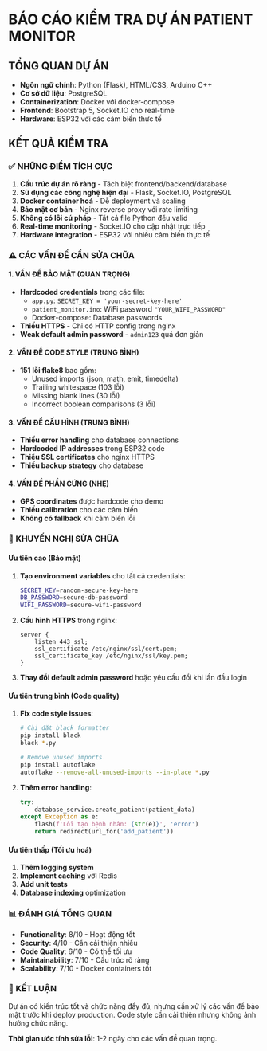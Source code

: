 # BÁO CÁO KIỂM TRA DỰ ÁN PATIENT MONITOR

## TỔNG QUAN DỰ ÁN
- **Ngôn ngữ chính**: Python (Flask), HTML/CSS, Arduino C++
- **Cơ sở dữ liệu**: PostgreSQL
- **Containerization**: Docker với docker-compose
- **Frontend**: Bootstrap 5, Socket.IO cho real-time
- **Hardware**: ESP32 với các cảm biến thực tế

## KẾT QUẢ KIỂM TRA

### ✅ NHỮNG ĐIỂM TÍCH CỰC
1. **Cấu trúc dự án rõ ràng** - Tách biệt frontend/backend/database
2. **Sử dụng các công nghệ hiện đại** - Flask, Socket.IO, PostgreSQL
3. **Docker container hoá** - Dễ deployment và scaling
4. **Bảo mật cơ bản** - Nginx reverse proxy với rate limiting
5. **Không có lỗi cú pháp** - Tất cả file Python đều valid
6. **Real-time monitoring** - Socket.IO cho cập nhật trực tiếp
7. **Hardware integration** - ESP32 với nhiều cảm biến thực tế

### ⚠️ CÁC VẤN ĐỀ CẦN SỬA CHỮA

#### 1. VẤN ĐỀ BẢO MẬT (QUAN TRỌNG)
- **Hardcoded credentials** trong các file:
  - `app.py`: `SECRET_KEY = 'your-secret-key-here'`
  - `patient_monitor.ino`: WiFi password `"YOUR_WIFI_PASSWORD"`
  - Docker-compose: Database passwords
- **Thiếu HTTPS** - Chỉ có HTTP config trong nginx
- **Weak default admin password** - `admin123` quá đơn giản

#### 2. VẤN ĐỀ CODE STYLE (TRUNG BÌNH)
- **151 lỗi flake8** bao gồm:
  - Unused imports (json, math, emit, timedelta)
  - Trailing whitespace (103 lỗi)
  - Missing blank lines (30 lỗi)
  - Incorrect boolean comparisons (3 lỗi)

#### 3. VẤN ĐỀ CẤU HÌNH (TRUNG BÌNH)
- **Thiếu error handling** cho database connections
- **Hardcoded IP addresses** trong ESP32 code
- **Thiếu SSL certificates** cho nginx HTTPS
- **Thiếu backup strategy** cho database

#### 4. VẤN ĐỀ PHẦN CỨNG (NHẸ)
- **GPS coordinates** được hardcode cho demo
- **Thiếu calibration** cho các cảm biến
- **Không có fallback** khi cảm biến lỗi

### 🔧 KHUYẾN NGHỊ SỬA CHỮA

#### Ưu tiên cao (Bảo mật)
1. **Tạo environment variables** cho tất cả credentials:
   ```bash
   SECRET_KEY=random-secure-key-here
   DB_PASSWORD=secure-db-password
   WIFI_PASSWORD=secure-wifi-password
   ```

2. **Cấu hình HTTPS** trong nginx:
   ```nginx
   server {
       listen 443 ssl;
       ssl_certificate /etc/nginx/ssl/cert.pem;
       ssl_certificate_key /etc/nginx/ssl/key.pem;
   }
   ```

3. **Thay đổi default admin password** hoặc yêu cầu đổi khi lần đầu login

#### Ưu tiên trung bình (Code quality)
1. **Fix code style issues**:
   ```bash
   # Cài đặt black formatter
   pip install black
   black *.py
   
   # Remove unused imports
   pip install autoflake
   autoflake --remove-all-unused-imports --in-place *.py
   ```

2. **Thêm error handling**:
   ```python
   try:
       database_service.create_patient(patient_data)
   except Exception as e:
       flash(f'Lỗi tạo bệnh nhân: {str(e)}', 'error')
       return redirect(url_for('add_patient'))
   ```

#### Ưu tiên thấp (Tối ưu hoá)
1. **Thêm logging system**
2. **Implement caching** với Redis
3. **Add unit tests**
4. **Database indexing** optimization

### 📊 ĐÁNH GIÁ TỔNG QUAN
- **Functionality**: 8/10 - Hoạt động tốt
- **Security**: 4/10 - Cần cải thiện nhiều
- **Code Quality**: 6/10 - Có thể tối ưu
- **Maintainability**: 7/10 - Cấu trúc rõ ràng
- **Scalability**: 7/10 - Docker containers tốt

### 🎯 KẾT LUẬN
Dự án có kiến trúc tốt và chức năng đầy đủ, nhưng cần xử lý các vấn đề bảo mật trước khi deploy production. Code style cần cải thiện nhưng không ảnh hưởng chức năng.

**Thời gian ước tính sửa lỗi**: 1-2 ngày cho các vấn đề quan trọng.
